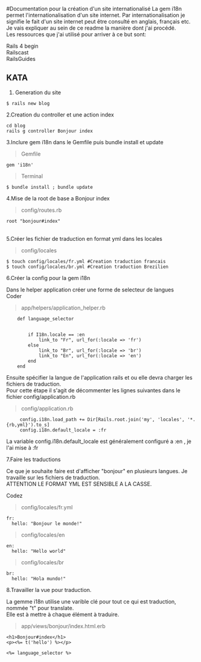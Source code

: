 #Documentation pour la création d'un site internationalisé
La gem i18n permet l'internationalisation d'un site internet. Par internationalisation je signifie le fait d'un site internet peut être consulté en anglais, français etc.<br>
Je vais expliquer au sein de ce readme la manière dont j'ai procédé.<br>
Les ressources que j'ai utilisé pour arriver à ce but sont:<br>

Rails 4 begin<br> 
Railscast<br>
RailsGuides<br>

## KATA

1. Generation du site 
```
$ rails new blog

```

2.Creation du controller et une action index

```
cd blog 
rails g controller Bonjour index

```
3.Inclure gem i18n dans le Gemfile puis bundle install et update

>Gemfile

```
gem 'i18n'
```

>Terminal

```
$ bundle install ; bundle update
```


4.Mise de la root de base a Bonjour index


>config/routes.rb

```
root "bonjour#index"

```
<br>
5.Créer les fichier de traduction en format yml dans les locales

>config/locales

```
$ touch config/locales/fr.yml #Creation traduction francais
$ touch config/locales/br.yml #Creation traduction Brezilien

```

6.Créer la config pour la gem i18n <br>

Dans le helper application créer une forme de selecteur de langues<br>
Coder<br>

>app/helpers/application_helper.rb

```
    def language_selector


        if I18n.locale == :en
            link_to "Fr", url_for(:locale => 'fr')
        else
            link_to "Br", url_for(:locale => 'br')
            link_to "En", url_for(:locale => 'en')
        end
    end

```
Ensuite spécifier la langue de l'application rails et ou elle devra charger les fichiers de traduction.<br>
Pour cette étape il s'agit de décommenter les lignes suivantes dans le fichier config/application.rb<br>

>config/application.rb

```
     config.i18n.load_path += Dir[Rails.root.join('my', 'locales', '*.{rb,yml}').to_s]
     config.i18n.default_locale = :fr
```
La variable config.i18n.default_locale est généralement configuré a :en , je l'ai mise à :fr

7.Faire les traductions

Ce que je souhaite faire est d'afficher "bonjour" en plusieurs langues. Je travaille sur les fichiers de traduction.<br>
ATTENTION LE FORMAT YML EST SENSIBLE A LA CASSE.<br> 

Codez

>config/locales/fr.yml

```
fr:
  hello: "Bonjour le monde!"

```

>config/locales/en


```
en:
  hello: "Hello world"

```


>config/locales/br

```
br:
  hello: "Hola mundo!"

```


8.Travailler la vue pour traduction. <br>

La gemme i18n utilise une varible clé pour tout ce qui est traduction, nommée "t" pour translate.<br>
Elle est à mettre à chaque élément à traduire.<br>

>app/views/bonjour/index.html.erb

```
<h1>Bonjour#index</h1>
<p><%= t('hello') %></p>

<%= language_selector %>

```



